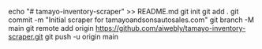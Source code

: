 echo "# tamayo-inventory-scraper" >> README.md
git init
git add .
git commit -m "Initial scraper for tamayoandsonsautosales.com"
git branch -M main
git remote add origin https://github.com/aiwebly/tamayo-inventory-scraper.git
git push -u origin main
